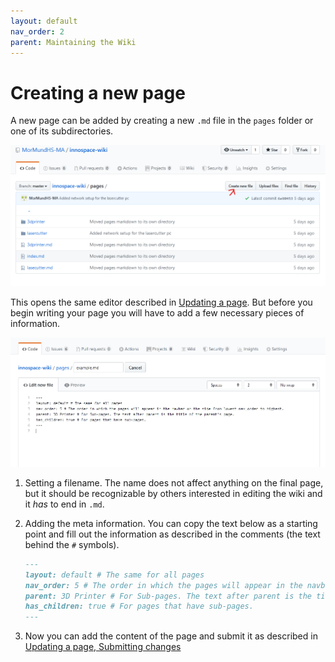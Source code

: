 ```yaml
---
layout: default 
nav_order: 2
parent: Maintaining the Wiki
---
```


# Creating a new page

A new page can be added by creating a new `.md` file in the `pages` folder or one of its subdirectories.

![github new file](./images/github_new.png)

This opens the same editor described in [Updating a page](./updatePage). But before you begin writing your page you will have to add a few necessary pieces of information.

![github example file](./images/github_new_editor.png)

1. Setting a filename. The name does not affect anything on the final page, but it should be recognizable by others interested in editing the wiki and it *has* to end in `.md`.  
2. Adding the meta information. You can copy the text below as a starting point and fill out the information as described in the comments (the text behind the `#` symbols).

    ``` markdown
    ---
    layout: default # The same for all pages
    nav_order: 5 # The order in which the pages will appear in the navbar on the side from lowest nav_order to highest.
    parent: 3D Printer # For Sub-pages. The text after parent is the title of the parent's page.
    has_children: true # For pages that have sub-pages.
    ---
    ```

3. Now you can add the content of the page and submit it as described in [Updating a page, Submitting changes](updatePage#3-submitting-changes)
